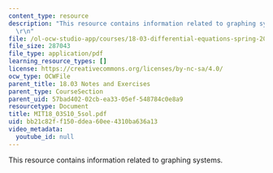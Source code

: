 ```yaml
---
content_type: resource
description: "This resource contains information related to graphing systems. \r\n\
  \r\n"
file: /ol-ocw-studio-app/courses/18-03-differential-equations-spring-2010/bb21c82ff150ddea60ee4310ba636a13_MIT18_03S10_5sol.pdf
file_size: 287043
file_type: application/pdf
learning_resource_types: []
license: https://creativecommons.org/licenses/by-nc-sa/4.0/
ocw_type: OCWFile
parent_title: 18.03 Notes and Exercises
parent_type: CourseSection
parent_uid: 57bad402-02cb-ea33-05ef-548784c0e8a9
resourcetype: Document
title: MIT18_03S10_5sol.pdf
uid: bb21c82f-f150-ddea-60ee-4310ba636a13
video_metadata:
  youtube_id: null
---
```

This resource contains information related to graphing systems. 


